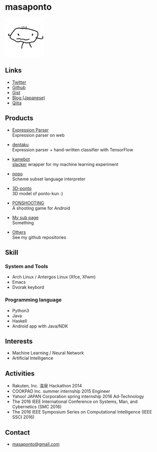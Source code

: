 <!--
$ pandoc -s -t html5 -c css/github.css -o index.html index.md     
-->

# masaponto
 <img src="./img/ponto.png"
 alt="It's me!" title="ponto" width="128" height="128" />
  
## Links
 - [Twitter](https://twitter.com/masaponto)
 - [Github](https://github.com/masaponto)
 - [Gist](https://gist.github.com/masaponto)
 - [Blog (Japanese)](http://masaponto.hatenablog.com)
 - [Qiita](http://qiita.com/masaponto)
 
## Products
  
- [Expression Parser](http://masaponto.github.io/ExpressionParser)  
  Expression parser on web

- [dentaku](http://dentaku.herokuapp.com/)  
  Expression parser + hand-written classifier with TensorFlow
  
- [kamebot](https://github.com/masaponto/kamebot)  
  [slacker](https://github.com/os/slacker) wrapper for my machine learning experiment
   
- [popo](https://github.com/masaponto/popo)  
  Scheme subset language interpreter   

- [3D-ponto](http://masaponto.github.io/ponto3d/)  
  3D model of ponto-kun :)

- [PONSHOOTING](https://github.com/masaponto/PONSTG)  
  A shooting game for Android  

- [My sub page](http://masaponto.bitbucket.org/)  
  Something

- [Others](https://github.com/masaponto)  
  See my github repositories


## Skill  
### System and Tools
- Arch Linux / Antergos Linux (Xfce, Xfwm)
- Emacs
- Dvorak keybord

### Programming language
- Python3
- Java
- Haskell
- Android app with Java/NDK

## Interests
- Machine Learning / Neural Network 
- Artificial Intelligence
  
## Activities
- Rakuten, Inc. 温泉 Hackathon 2014
- COOKPAD Inc. summer internship 2015 Engineer
- Yahoo! JAPAN Corporation spring internship 2016 Ad-Technology
- The 2016 IEEE International Conference on Systems, Man, and Cybernetics (SMC 2016)
- The 2016 IEEE Symposium Series on Computational Intelligence (IEEE SSCI 2016)

## Contact
- masaponto@gmail.com
